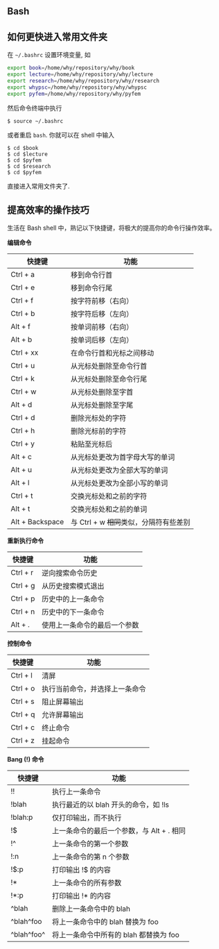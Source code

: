 ## Bash 


## 如何更快进入常用文件夹

在 `~/.bashrc` 设置环境变量, 如

```bash
export book=/home/why/repository/why/book
export lecture=/home/why/repository/why/lecture
export research=/home/why/repository/why/research
export whypsc=/home/why/repository/why/whypsc
export pyfem=/home/why/repository/why/pyfem
```
然后命令终端中执行
```
$ source ~/.bashrc
```
或者重启 `bash`. 你就可以在 shell 中输入
```
$ cd $book
$ cd $lecture
$ cd $pyfem
$ cd $research
$ cd $pyfem
```
直接进入常用文件夹了.



## 提高效率的操作技巧

生活在 Bash shell 中，熟记以下快捷键，将极大的提高你的命令行操作效率。

**编辑命令**

快捷键   | 功能 
---------|------------
Ctrl + a | 移到命令行首
Ctrl + e |移到命令行尾
Ctrl + f | 按字符前移（右向）
Ctrl + b | 按字符后移（左向）
Alt + f | 按单词前移（右向）
Alt + b |按单词后移（左向）
Ctrl + xx|在命令行首和光标之间移动
Ctrl + u |从光标处删除至命令行首
Ctrl + k |从光标处删除至命令行尾
Ctrl + w |从光标处删除至字首
Alt + d |从光标处删除至字尾
Ctrl + d |删除光标处的字符
Ctrl + h |删除光标前的字符
Ctrl + y |粘贴至光标后
Alt + c |从光标处更改为首字母大写的单词
Alt + u |从光标处更改为全部大写的单词
Alt + l |从光标处更改为全部小写的单词
Ctrl + t |交换光标处和之前的字符
Alt + t |交换光标处和之前的单词
Alt + Backspace|与 Ctrl + w ~~相同~~类似，分隔符有些差别

**重新执行命令**

快捷键   | 功能 
---------|------------
Ctrl + r|逆向搜索命令历史
Ctrl + g|从历史搜索模式退出
Ctrl + p|历史中的上一条命令
Ctrl + n|历史中的下一条命令
Alt + .|使用上一条命令的最后一个参数

**控制命令**

快捷键   | 功能 
---------|------------
Ctrl + l|清屏
Ctrl + o|执行当前命令，并选择上一条命令
Ctrl + s|阻止屏幕输出
Ctrl + q|允许屏幕输出
Ctrl + c|终止命令
Ctrl + z|挂起命令

**Bang (!) 命令**

快捷键   | 功能 
---------|------------
!! | 执行上一条命令
!blah | 执行最近的以 blah 开头的命令，如 !ls
!blah:p | 仅打印输出，而不执行
!$ | 上一条命令的最后一个参数，与 Alt + . 相同
!^ | 上一条命令的第一个参数
!:n | 上一条命令的第 n 个参数
!$:p | 打印输出 !$ 的内容
!\* | 上一条命令的所有参数
!\*:p |打印输出 !* 的内容
^blah | 删除上一条命令中的 blah
^blah^foo | 将上一条命令中的 blah 替换为 foo
^blah^foo^ | 将上一条命令中所有的 blah 都替换为 foo
